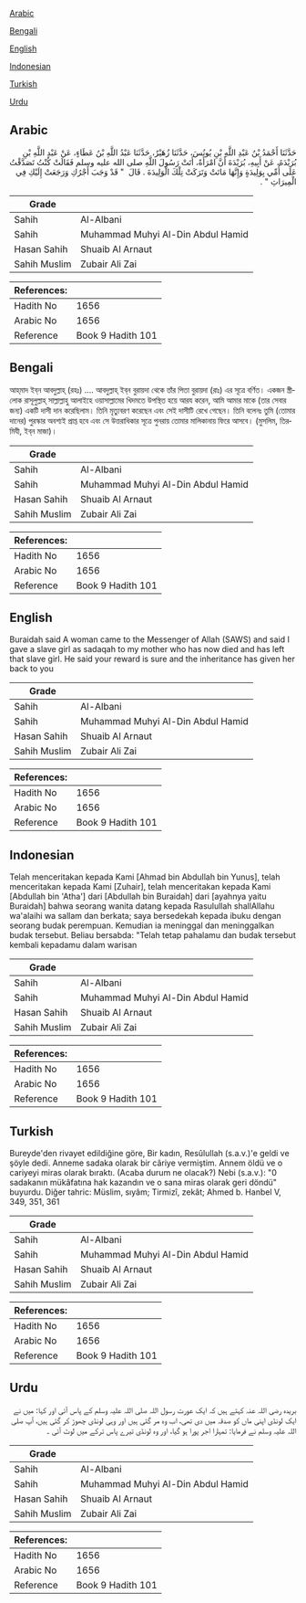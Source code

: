 [Arabic](#arabic)

[Bengali](#bengali)

[English](#english)

[Indonesian](#indonesian)

[Turkish](#turkish)

[Urdu](#urdu)

## Arabic


<div dir="rtl" lang="ar" style={{fontSize:'larger',backgroundColor:'#f8f9fa',padding:20}}>
حَدَّثَنَا أَحْمَدُ بْنُ عَبْدِ اللَّهِ بْنِ يُونُسَ، حَدَّثَنَا زُهَيْرٌ، حَدَّثَنَا عَبْدُ اللَّهِ بْنُ عَطَاءٍ، عَنْ عَبْدِ اللَّهِ بْنِ بُرَيْدَةَ، عَنْ أَبِيهِ، بُرَيْدَةَ أَنَّ امْرَأَةً، أَتَتْ رَسُولَ اللَّهِ صلى الله عليه وسلم فَقَالَتْ كُنْتُ تَصَدَّقْتُ عَلَى أُمِّي بِوَلِيدَةٍ وَإِنَّهَا مَاتَتْ وَتَرَكَتْ تِلْكَ الْوَلِيدَةَ ‏.‏ قَالَ ‏ "‏ قَدْ وَجَبَ أَجْرُكِ وَرَجَعَتْ إِلَيْكِ فِي الْمِيرَاثِ ‏"‏ ‏.‏
</div>
<div style={{backgroundColor:'#f8f9fa',padding:20, marginBottom: 10}}><table> <thead> <tr> <th>Grade</th> <th></th> </tr> </thead> <tbody> <tr><td>Sahih</td><td>Al-Albani</td></tr><tr><td>Sahih</td><td>Muhammad Muhyi Al-Din Abdul Hamid</td></tr><tr><td>Hasan Sahih</td><td>Shuaib Al Arnaut</td></tr><tr><td>Sahih Muslim</td><td>Zubair Ali Zai</td></tr></tbody></table><table> <thead> <tr> <th>References:</th> <th></th> </tr> </thead> <tbody><tr><td>Hadith No</td><td>1656</td></tr><tr><td>Arabic No</td><td>1656</td></tr><tr><td>Reference</td><td>Book 9 Hadith 101</td></tr></tbody></table></div>

## Bengali


<div dir="ltr" lang="bn" style={{fontSize:'larger',backgroundColor:'#f8f9fa',padding:20}}>
আহ্‌মাদ ইব্‌ন আবদুল্লাহ্‌ (রহঃ) .... আবদুল্লাহ্‌ ইব্‌ন বুরায়দা থেকে তাঁর পিতা বুরায়দা (রাঃ) এর সূত্রে বর্ণিত। একজন স্ত্রীলোক রাসূলুল্লাহ্‌ সাল্লাল্লাহু আলাইহে ওয়াসাল্লামের খিদমতে উপস্থিত হয়ে আরয করেন, আমি আমার মাকে (তার সেবার জন্য) একটি দাসী দান করেছিলাম। তিনি মৃত্যুবরণ করেছেন এবং সেই দাসীটি রেখে গেছেন। তিনি বলেনঃ তুমি (তোমার দানের) পুরস্কার অবশ্যই প্রাপ্ত হবে এবং সে উত্তরাধিকার সূত্রে পুনরায় তোমার মালিকানায় ফিরে আসবে। (মুসলিম, তিরমিযী, ইব্‌ন মাজা)।
</div>
<div style={{backgroundColor:'#f8f9fa',padding:20, marginBottom: 10}}><table> <thead> <tr> <th>Grade</th> <th></th> </tr> </thead> <tbody> <tr><td>Sahih</td><td>Al-Albani</td></tr><tr><td>Sahih</td><td>Muhammad Muhyi Al-Din Abdul Hamid</td></tr><tr><td>Hasan Sahih</td><td>Shuaib Al Arnaut</td></tr><tr><td>Sahih Muslim</td><td>Zubair Ali Zai</td></tr></tbody></table><table> <thead> <tr> <th>References:</th> <th></th> </tr> </thead> <tbody><tr><td>Hadith No</td><td>1656</td></tr><tr><td>Arabic No</td><td>1656</td></tr><tr><td>Reference</td><td>Book 9 Hadith 101</td></tr></tbody></table></div>

## English


<div dir="ltr" lang="en" style={{fontSize:'larger',backgroundColor:'#f8f9fa',padding:20}}>
Buraidah said A woman came to the Messenger of Allah (SAWS) and said I gave a slave girl as sadaqah to my mother who has now died and has left that slave girl. He said your reward is sure and the inheritance has given her back to you
</div>
<div style={{backgroundColor:'#f8f9fa',padding:20, marginBottom: 10}}><table> <thead> <tr> <th>Grade</th> <th></th> </tr> </thead> <tbody> <tr><td>Sahih</td><td>Al-Albani</td></tr><tr><td>Sahih</td><td>Muhammad Muhyi Al-Din Abdul Hamid</td></tr><tr><td>Hasan Sahih</td><td>Shuaib Al Arnaut</td></tr><tr><td>Sahih Muslim</td><td>Zubair Ali Zai</td></tr></tbody></table><table> <thead> <tr> <th>References:</th> <th></th> </tr> </thead> <tbody><tr><td>Hadith No</td><td>1656</td></tr><tr><td>Arabic No</td><td>1656</td></tr><tr><td>Reference</td><td>Book 9 Hadith 101</td></tr></tbody></table></div>

## Indonesian


<div dir="ltr" lang="id" style={{fontSize:'larger',backgroundColor:'#f8f9fa',padding:20}}>
Telah menceritakan kepada Kami [Ahmad bin Abdullah bin Yunus], telah menceritakan kepada Kami [Zuhair], telah menceritakan kepada Kami [Abdullah bin 'Atha'] dari [Abdullah bin Buraidah] dari [ayahnya yaitu Buraidah] bahwa seorang wanita datang kepada Rasulullah shallAllahu wa'alaihi wa sallam dan berkata; saya bersedekah kepada ibuku dengan seorang budak perempuan. Kemudian ia meninggal dan meninggalkan budak tersebut. Beliau bersabda: "Telah tetap pahalamu dan budak tersebut kembali kepadamu dalam warisan
</div>
<div style={{backgroundColor:'#f8f9fa',padding:20, marginBottom: 10}}><table> <thead> <tr> <th>Grade</th> <th></th> </tr> </thead> <tbody> <tr><td>Sahih</td><td>Al-Albani</td></tr><tr><td>Sahih</td><td>Muhammad Muhyi Al-Din Abdul Hamid</td></tr><tr><td>Hasan Sahih</td><td>Shuaib Al Arnaut</td></tr><tr><td>Sahih Muslim</td><td>Zubair Ali Zai</td></tr></tbody></table><table> <thead> <tr> <th>References:</th> <th></th> </tr> </thead> <tbody><tr><td>Hadith No</td><td>1656</td></tr><tr><td>Arabic No</td><td>1656</td></tr><tr><td>Reference</td><td>Book 9 Hadith 101</td></tr></tbody></table></div>

## Turkish


<div dir="ltr" lang="tr" style={{fontSize:'larger',backgroundColor:'#f8f9fa',padding:20}}>
Bureyde'den rivayet edildiğine göre, Bir kadın, Resûlullah (s.a.v.)'e geldi ve şöyle dedi. Anneme sadaka olarak bir câriye vermiştim. Annem öldü ve o cariyeyi miras olarak bıraktı. (Acaba durum ne olacak?) Nebi (s.a.v.): "0 sadakanın mükâfatına hak kazandın ve o sana miras olarak geri döndü" buyurdu. Diğer tahric: Müslim, sıyâm; Tirmizî, zekât; Ahmed b. Hanbel V, 349, 351, 361
</div>
<div style={{backgroundColor:'#f8f9fa',padding:20, marginBottom: 10}}><table> <thead> <tr> <th>Grade</th> <th></th> </tr> </thead> <tbody> <tr><td>Sahih</td><td>Al-Albani</td></tr><tr><td>Sahih</td><td>Muhammad Muhyi Al-Din Abdul Hamid</td></tr><tr><td>Hasan Sahih</td><td>Shuaib Al Arnaut</td></tr><tr><td>Sahih Muslim</td><td>Zubair Ali Zai</td></tr></tbody></table><table> <thead> <tr> <th>References:</th> <th></th> </tr> </thead> <tbody><tr><td>Hadith No</td><td>1656</td></tr><tr><td>Arabic No</td><td>1656</td></tr><tr><td>Reference</td><td>Book 9 Hadith 101</td></tr></tbody></table></div>

## Urdu


<div dir="rtl" lang="ur" style={{fontSize:'larger',backgroundColor:'#f8f9fa',padding:20}}>
بریدہ رضی اللہ عنہ کہتے ہیں کہ ایک عورت رسول اللہ صلی اللہ علیہ وسلم کے پاس آئی اور کہا: میں نے ایک لونڈی اپنی ماں کو صدقہ میں دی تھی، اب وہ مر گئی ہیں اور وہی لونڈی چھوڑ کر گئی ہیں، آپ صلی اللہ علیہ وسلم نے فرمایا: تمہارا اجر پورا ہو گیا، اور وہ لونڈی تیرے پاس ترکے میں لوٹ آئی ۔
</div>
<div style={{backgroundColor:'#f8f9fa',padding:20, marginBottom: 10}}><table> <thead> <tr> <th>Grade</th> <th></th> </tr> </thead> <tbody> <tr><td>Sahih</td><td>Al-Albani</td></tr><tr><td>Sahih</td><td>Muhammad Muhyi Al-Din Abdul Hamid</td></tr><tr><td>Hasan Sahih</td><td>Shuaib Al Arnaut</td></tr><tr><td>Sahih Muslim</td><td>Zubair Ali Zai</td></tr></tbody></table><table> <thead> <tr> <th>References:</th> <th></th> </tr> </thead> <tbody><tr><td>Hadith No</td><td>1656</td></tr><tr><td>Arabic No</td><td>1656</td></tr><tr><td>Reference</td><td>Book 9 Hadith 101</td></tr></tbody></table></div>